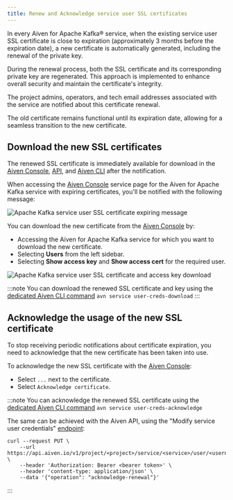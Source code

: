 ```yaml
---
title: Renew and Acknowledge service user SSL certificates
---
```


In every Aiven for Apache Kafka® service, when the existing service user
SSL certificate is close to expiration (approximately 3 months before
the expiration date), a new certificate is automatically generated,
including the renewal of the private key.

During the renewal process, both the SSL certificate and its
corresponding private key are regenerated. This approach is implemented
to enhance overall security and maintain the certificate\'s integrity.

The project admins, operators, and tech email addresses associated with
the service are notified about this certificate renewal.

The old certificate remains functional until its expiration date,
allowing for a seamless transition to the new certificate.

## Download the new SSL certificates

The renewed SSL certificate is immediately available for download in the
[Aiven Console](https://console.aiven.io/),
[API](https://api.aiven.io/doc/), and
[Aiven CLI](/docs/tools/cli) after the
notification.

When accessing the [Aiven Console](https://console.aiven.io/) service
page for the Aiven for Apache Kafka service with expiring certificates,
you\'ll be notified with the following message:

![Apache Kafka service user SSL certificate expiring message](/images/products/kafka/ssl-cert-renewal.png)

You can download the new certificate from the [Aiven
Console](https://console.aiven.io/) by:

-   Accessing the Aiven for Apache Kafka service for which you want to
    download the new certificate.
-   Selecting **Users** from the left sidebar.
-   Selecting **Show access key** and **Show access cert** for the
    required user.

![Apache Kafka service user SSL certificate and access key download](/images/products/kafka/new-ssl-cert-download.png)

:::note
You can download the renewed SSL certificate and key using the
[dedicated Aiven CLI command](/docs/tools/cli/service/user#avn_service_user_creds_download) `avn service user-creds-download`
:::

## Acknowledge the usage of the new SSL certificate

To stop receiving periodic notifications about certificate expiration,
you need to acknowledge that the new certificate has been taken into
use.

To acknowledge the new SSL certificate with the [Aiven
Console](https://console.aiven.io/):

-   Select `...` next to the certificate.
-   Select `Acknowledge certificate`.

:::note
You can acknowledge the renewed SSL certificate using the
[dedicated Aiven CLI command](/docs/tools/cli/service/user#avn_service_user_creds_acknowledge) `avn service user-creds-acknowledge`

The same can be achieved with the Aiven API, using the \"Modify service
user credentials\"
[endpoint](https://api.aiven.io/doc/#operation/ServiceUserCredentialsModify):

``` 
curl --request PUT \
    --url https://api.aiven.io/v1/project/<project>/service/<service>/user/<username> \
    --header 'Authorization: Bearer <bearer token>' \
    --header 'content-type: application/json' \
    --data '{"operation": "acknowledge-renewal"}'
```
:::
